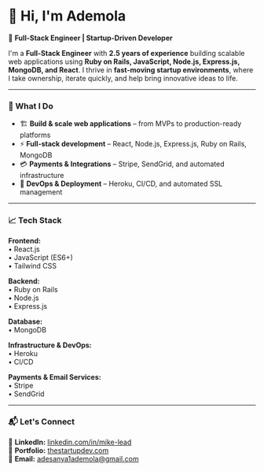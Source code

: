 # 👋 Hi, I'm Ademola  

🚀 **Full-Stack Engineer | Startup-Driven Developer**

I'm a **Full-Stack Engineer** with **2.5 years of experience** building scalable web applications using **Ruby on Rails, JavaScript, Node.js, Express.js, MongoDB, and React**. I thrive in **fast-moving startup environments**, where I take ownership, iterate quickly, and help bring innovative ideas to life.

---

### 🔹 What I Do
- 🏗 **Build & scale web applications** – from MVPs to production-ready platforms  
- ⚡ **Full-stack development** – React, Node.js, Express.js, Ruby on Rails, MongoDB  
- 💳 **Payments & Integrations** – Stripe, SendGrid, and automated infrastructure  
- 🔧 **DevOps & Deployment** – Heroku, CI/CD, and automated SSL management  

---

### 📈 Tech Stack  
**Frontend:**  
• React.js  
• JavaScript (ES6+)  
• Tailwind CSS  

**Backend:**  
• Ruby on Rails  
• Node.js  
• Express.js  

**Database:**  
• MongoDB  

**Infrastructure & DevOps:**  
• Heroku  
• CI/CD  

**Payments & Email Services:**  
• Stripe  
• SendGrid  

---

### 📬 Let's Connect  
🔗 **LinkedIn:** [linkedin.com/in/mike-lead](https://www.linkedin.com/in/mike-lead)  
💼 **Portfolio:** [thestartupdev.com](https://thestartupdev.com)  
📧 **Email:** adesanya1ademola@gmail.com
